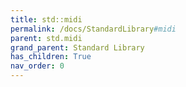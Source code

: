 ```yaml
---
title: std::midi
permalink: /docs/StandardLibrary#midi
parent: std.midi
grand_parent: Standard Library
has_children: True
nav_order: 0
---
```

